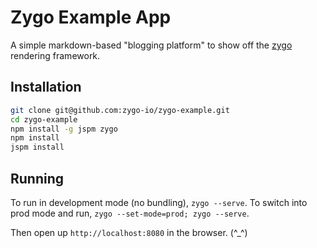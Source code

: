 # Zygo Example App
A simple markdown-based "blogging platform" to show off the [zygo](https://github.com/zygo-io/zygo) rendering framework.

## Installation
```sh
git clone git@github.com:zygo-io/zygo-example.git
cd zygo-example
npm install -g jspm zygo
npm install
jspm install
```

## Running
To run in development mode (no bundling), `zygo --serve`.
To switch into prod mode and run, `zygo --set-mode=prod; zygo --serve`.

Then open up `http://localhost:8080` in the browser. (^_^)
